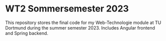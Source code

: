 # WT2 Sommersemester 2023
This repository stores the final code for my Web-Technologie module at TU Dortmund during the summer semester 2023. Includes Angular frontend and Spring backend.
